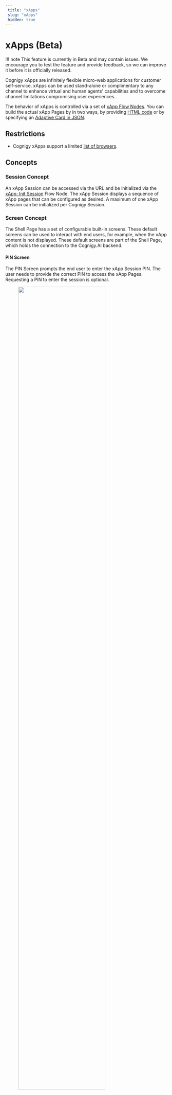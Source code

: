 ```yaml
---
 title: "xApps" 
 slug: "xApps" 
 hidden: true 
---
```


# xApps (Beta)

!!! note
    This feature is currently in Beta and may contain issues. We encourage you to test the feature and provide feedback, so we can improve it before it is officially released.

Cognigy xApps are infinitely flexible micro-web applications for customer self-service. xApps can be used stand-alone or complimentary to any channel to enhance virtual and human agents' capabilities and to overcome channel limitations compromising user experiences.

The behavior of xApps is controlled via a set of [xApp Flow Nodes](../flow-nodes/xApp/overview.md). You can build the actual xApp Pages by in two ways, by providing [HTML code](../flow-nodes/xApp/set-html-xApp-state.md) or by specifying an [Adaptive Card in JSON](../flow-nodes/xApp/set-AdaptiveCard-xApp-state.md).

## Restrictions

- Cognigy xApps support a limited [list of browsers](supported-browsers.md).

## Concepts 

### Session Concept

An xApp Session can be accessed via the URL and be initialized via the [xApp: Init Session](../flow-nodes/xApp/init-xApp-session.md) Flow Node. The xApp Session displays a sequence of xApp pages that can be configured as desired. A maximum of one xApp Session can be initialized per Cognigy Session.

### Screen Concept

The Shell Page has a set of configurable built-in screens. These default screens can be used to interact with end users, for example, when the xApp content is not displayed. These default screens are part of the Shell Page, which holds the connection to the Cognigy.AI backend.

#### PIN Screen

The PIN Screen prompts the end user to enter the xApp Session PIN. The user needs to provide the correct PIN to access the xApp Pages. Requesting a PIN to enter the session is optional.

<figure>
    <img class="image-center" src="{{config.site_url}}ai/images/pin-screen.png" width="80%" />
    <figcaption>xApp Pin Screen</figcaption>
</figure>

#### xApp Screen

The xApp Screens are shown when the xApp Page is launched, fails to launch, encounters an Error, and is halted.

<figure>
    <img class="image-center" src="{{config.site_url}}ai/images/success-screen.png" width="80%">
    <figcaption>xApp Success Screen</figcaption>
</figure>

<figure>
    <img class="image-center" src="{{config.site_url}}ai/images/error-screen.png" width="80%">
    <figcaption>xApp Error Screen</figcaption>
</figure>


#### Intermediate Screen

The Intermediate Screens are displayed to the end user while no xApp Page is configured to be displayed. The default Intermediate Screen can be replaced with a custom-built xApp Page.

<figure>
    <img class="image-center" src="{{config.site_url}}ai/images/intermediate-screen.png" width="80%" />
    <figcaption>Intermediate Screen</figcaption>
</figure>

#### Connection Screen

The Connection Screens are shown while the real-time connection to the backend is re-established. The default Connection Screen can be replaced with a custom-built xApp Page.

<figure>
    <img class="image-center" src="{{config.site_url}}ai/images/connection-screen.png" width="80%" />
    <figcaption>Connection Screen</figcaption>
</figure>

## How it Works

1. Initialize a new xApp Session via the [xApp: Init Session](../flow-nodes/xApp/init-xApp-session.md) Node. 
2. Allow users to access the xApp Session using one of the following methods:
    - **Without entering a PIN Code.** Share the xApp Session URL with the users.
    - **By entering a PIN Code.** Generate a PIN by adding the [xApp: Get Session PIN](../flow-nodes/xApp/get-xApp-session-PIN.md) Node, send this PIN to the users and share the xApp PIN Page URL with them. The PIN code is only valid for 5 minutes.
3. To update an initialized session with a new custom-built xApp Page, use one of the following Nodes:
    - [xApp: Show HTML](../flow-nodes/xApp/set-html-xApp-state.md) to provide HTML code.
    - [xApp: Show Adaptive Card](../flow-nodes/xApp/set-AdaptiveCard-xApp-state.md) to build an xApp Page by providing an Adaptive Card in the JSON format. 
4. Submit results of the xApp need to be JSON serializable. They are available in the Input object under `data._cognigy._app.payload`. You can check the submission by `input.data._cognigy._app.payload === "submit"`. 
5. To wait for the xApp user Input in a Flow, use the [Question](../flow-nodes/message/question.md) or the [Optional Question](../flow-nodes/message/optional-question.md) Node. The **xApp** type of the Question Node is only considered to be answered if submitted results are available as part of the Input. 
    

## More information

- [xApp Nodes](../flow-nodes/xApp/overview.md)
- [xApp Tokens](tokens.md)
- [xApp Flow API](api.md)
